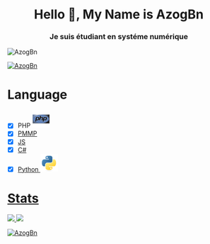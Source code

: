 <h1 align="center">Hello 👋, My Name is AzogBn</h1>
<h3 align="center">Je suis étudiant en systéme numérique</h3>

<p align="left"> <img src="https://komarev.com/ghpvc/?username=AzogBn&label=Profile%20views&color=0e75b6&style=flat" alt="AzogBn" /> </p>

<p align="left"> <a href="https://github.com/ryo-ma/github-profile-trophy"><img src="https://github-profile-trophy.vercel.app/?username=AzogBn&theme=nord&no-bg=true&no-frame=true" alt="AzogBn" /></a> </p>

# Language

- [x] PHP <a href="https://www.php.net" target="_blank"> <img src="https://raw.githubusercontent.com/devicons/devicon/master/icons/php/php-original.svg" alt="php" width="40" height="40"/>
- [x] PMMP
- [x] JS
- [x] C#
- [x] Python <a href="https://www.python.org" target="_blank"> <img src="https://raw.githubusercontent.com/devicons/devicon/master/icons/python/python-original.svg" alt="python" width="40" height="40"/>

# Stats
![](https://github-readme-stats.vercel.app/api?username=AzogBn&show_icons=true&title_color=fff&icon_color=79ff97&text_color=9f9f9f&bg_color=151515&count_private=true)
![](https://github-readme-stats.vercel.app/api/top-langs?username=AzogBn&langs_count=4&count_private=true&theme=nord)
<p><img src="https://github-readme-streak-stats.herokuapp.com/?user=AzogBn&theme=nord&hide_border=true" alt="AzogBn" /></p>
